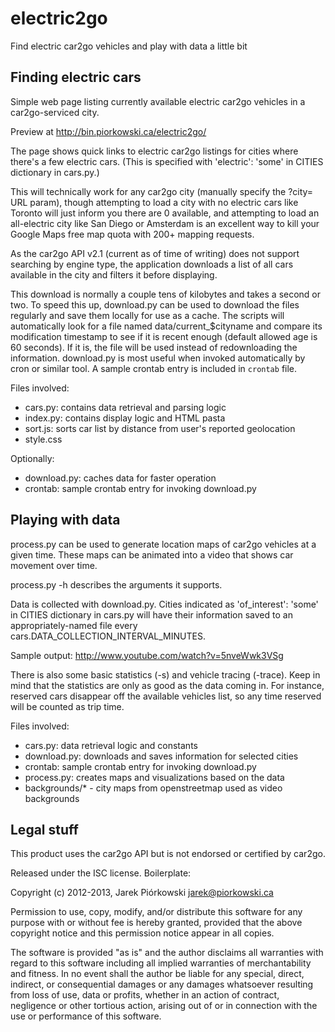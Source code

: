 electric2go
===========

Find electric car2go vehicles and play with data a little bit

Finding electric cars
---------------------

Simple web page listing currently available electric car2go vehicles in 
a car2go-serviced city.

Preview at http://bin.piorkowski.ca/electric2go/

The page shows quick links to electric car2go listings for cities where there's
a few electric cars. (This is specified with 'electric': 'some' in CITIES
dictionary in cars.py.)

This will technically work for any car2go city (manually specify the ?city= URL
param), though attempting to load a city with no electric cars like Toronto 
will just inform you there are 0 available, and attempting to load 
an all-electric city like San Diego or Amsterdam is an excellent way to 
kill your Google Maps free map quota with 200+ mapping requests.

As the car2go API v2.1 (current as of time of writing) does not support 
searching by engine type, the application downloads a list of all cars
available in the city and filters it before displaying.

This download is normally a couple tens of kilobytes and takes a second or two.
To speed this up, download.py can be used to download the files regularly 
and save them locally for use as a cache. The scripts will automatically 
look for a file named data/current\_$cityname and compare its modification 
timestamp to see if it is recent enough (default allowed age is 60 seconds). 
If it is, the file will be used instead of redownloading the information. 
download.py is most useful when invoked automatically by cron or similar tool. 
A sample crontab entry is included in `crontab` file.

Files involved:

- cars.py: contains data retrieval and parsing logic
- index.py: contains display logic and HTML pasta
- sort.js: sorts car list by distance from user's reported geolocation
- style.css

Optionally:

- download.py: caches data for faster operation
- crontab: sample crontab entry for invoking download.py

Playing with data
-----------------

process.py can be used to generate location maps of car2go vehicles at a given 
time. These maps can be animated into a video that shows car movement 
over time.

process.py -h describes the arguments it supports.

Data is collected with download.py. Cities indicated as 'of\_interest': 'some' 
in CITIES dictionary in cars.py will have their information saved to 
an appropriately-named file every cars.DATA\_COLLECTION\_INTERVAL\_MINUTES.

Sample output: http://www.youtube.com/watch?v=5nveWwk3VSg

There is also some basic statistics (-s) and vehicle tracing (-trace).
Keep in mind that the statistics are only as good as the data coming in.
For instance, reserved cars disappear off the available vehicles list, 
so any time reserved will be counted as trip time.

Files involved:

- cars.py: data retrieval logic and constants
- download.py: downloads and saves information for selected cities
- crontab: sample crontab entry for invoking download.py
- process.py: creates maps and visualizations based on the data
- backgrounds/\* - city maps from openstreetmap used as video backgrounds

Legal stuff
-----------

This product uses the car2go API but is not endorsed or certified by car2go.

Released under the ISC license. Boilerplate:

Copyright (c) 2012-2013, Jarek Piórkowski <jarek@piorkowski.ca>
		
Permission to use, copy, modify, and/or distribute this software for any purpose with or without fee is hereby granted, provided that the above copyright notice and this permission notice appear in all copies.
		
The software is provided "as is" and the author disclaims all warranties with regard to this software including all implied warranties of merchantability and fitness. In no event shall the author be liable for any special, direct, indirect, or consequential damages or any damages whatsoever resulting from loss of use,
data or profits, whether in an action of contract, negligence or other tortious action, arising out of or in connection with the use or performance of this software. 

